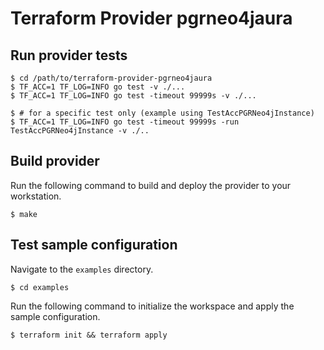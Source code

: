 # Terraform Provider pgrneo4jaura

## Run provider tests

```shell
$ cd /path/to/terraform-provider-pgrneo4jaura
$ TF_ACC=1 TF_LOG=INFO go test -v ./...
$ TF_ACC=1 TF_LOG=INFO go test -timeout 99999s -v ./...

$ # for a specific test only (example using TestAccPGRNeo4jInstance)
$ TF_ACC=1 TF_LOG=INFO go test -timeout 99999s -run TestAccPGRNeo4jInstance -v ./..
```

## Build provider

Run the following command to build and deploy the provider to your workstation. 

```shell
$ make
```

## Test sample configuration

Navigate to the `examples` directory. 

```shell
$ cd examples
```

Run the following command to initialize the workspace and apply the sample configuration.

```shell
$ terraform init && terraform apply
```
